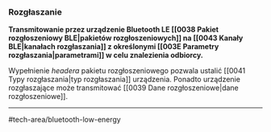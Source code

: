 ### Rozgłaszanie 
**Transmitowanie przez urządzenie Bluetooth LE [[0038 Pakiet rozgłoszeniowy BLE|pakietów rozgłoszeniowych]] na [[0043 Kanały BLE|kanałach rozgłaszania]] z określonymi [[003E Parametry rozgłaszania|parametrami]] w celu znalezienia odbiorcy.**

Wypełnienie *headera* pakietu rozgłoszeniowego pozwala ustalić [[0041 Typy rozgłaszania|typ rozgłaszania]] urządzenia.
Ponadto urządzenie rozgłaszające może transmitować [[0039 Dane rozgłoszeniowe|dane rozgłoszeniowe]].

---
#tech-area/bluetooth-low-energy 